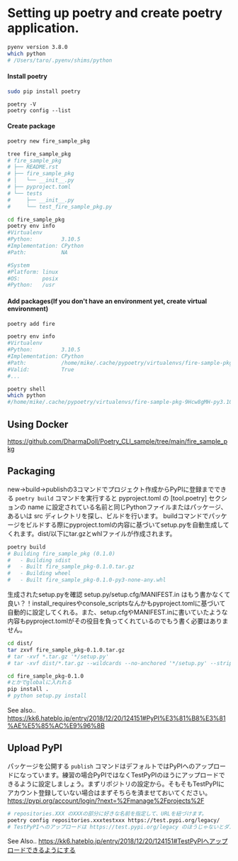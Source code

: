 # Setting up poetry and create poetry application.

```sh
pyenv version 3.8.0
which python
# /Users/taro/.pyenv/shims/python
```
#### Install poetry
```sh
sudo pip install poetry
```
```
poetry -V
poetry config --list
```
#### Create package
```sh
poetry new fire_sample_pkg

tree fire_sample_pkg
# fire_sample_pkg
# ├── README.rst
# ├── fire_sample_pkg
# │   └── __init__.py
# ├── pyproject.toml
# └── tests
#     ├── __init__.py
#     └── test_fire_sample_pkg.py

cd fire_sample_pkg
poetry env info
#Virtualenv
#Python:         3.10.5
#Implementation: CPython
#Path:           NA

#System
#Platform: linux
#OS:       posix
#Python:   /usr
```
#### Add packages(If you don't have an environment yet, create virtual environment)
```sh
poetry add fire 
```
```sh
poetry env info
#Virtualenv
#Python:         3.10.5
#Implementation: CPython
#Path:           /home/mike/.cache/pypoetry/virtualenvs/fire-sample-pkg-9Hcw8gMH-py3.10
#Valid:          True
#...

poetry shell
which python
#/home/mike/.cache/pypoetry/virtualenvs/fire-sample-pkg-9Hcw8gMH-py3.10/bin/python
```

## Using Docker
https://github.com/DharmaDoll/Poetry_CLl_sample/tree/main/fire_sample_pkg

## Packaging
new→build→publishの3コマンドでプロジェクト作成からPyPIに登録までできる
`poetry build` コマンドを実行すると pyproject.toml の [tool.poetry] セクションの name に設定されている名前と同じPythonファイルまたはパッケージ、あるいは src ディレクトリを探し、ビルドを行います。 buildコマンドでパッケージをビルドする際にpyproject.tomlの内容に基づいてsetup.pyを自動生成してくれます。dist/以下にtar.gzとwhlファイルが作成されます。
```sh
poetry build
# Building fire_sample_pkg (0.1.0)
#   - Building sdist
#   - Built fire_sample_pkg-0.1.0.tar.gz
#   - Building wheel
#   - Built fire_sample_pkg-0.1.0-py3-none-any.whl
```

生成されたsetup.pyを確認 setup.py/setup.cfg/MANIFEST.in はもう書かなくて良い？！install_requiresやconsole_scriptsなんかもpyproject.tomlに基づいて自動的に設定してくれる。また、setup.cfgやMANIFEST.inに書いていたような内容もpyproject.tomlがその役目を負ってくれているのでもう書く必要はありません。
```sh
cd dist/
tar zxvf fire_sample_pkg-0.1.0.tar.gz
# tar -xvf *.tar.gz '*/setup.py'
# tar -xvf dist/*.tar.gz --wildcards --no-anchored '*/setup.py' --strip=1

cd fire_sample_pkg-0.1.0
#とかでglobalに入れれる
pip install .
# python setup.py install
```
See also..　https://kk6.hateblo.jp/entry/2018/12/20/124151#PyPI%E3%81%B8%E3%81%AE%E5%85%AC%E9%96%8B

## Upload PyPI
パッケージを公開する `publish` コマンドはデフォルトではPyPIへのアップロードになっています。練習の場合PyPIではなくTestPyPIのほうにアップロードできるように設定しましょう。まずリポジトリの設定から。そもそもTestPyPIにアカウント登録していない場合はまずそちらを済ませておいてください。
https://pypi.org/account/login/?next=%2Fmanage%2Fprojects%2F

```sh
# repositories.XXX のXXXの部分に好きな名前を指定して、URLを紐づけます。
poetry config repositories.xxxtestxxx https://test.pypi.org/legacy/
# TestPyPIへのアップロードは https://test.pypi.org/legacy のほうじゃないとダメです。https://test.pypi.org/simple だと失敗します。（実は記事執筆時点の最新版のPoetryだと成功してる風な出力になりますが実際にはアップロードできてなくて、試しにtwineでアップロードしてみると405エラーになります。）
```
See Also..  https://kk6.hateblo.jp/entry/2018/12/20/124151#TestPyPIへアップロードできるようにする
